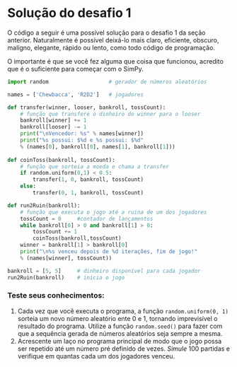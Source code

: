 # Solução do desafio 1

O código a seguir é uma possível solução para o desafio 1 da seção anterior. Naturalmente é possível deixá-lo mais claro, eficiente, obscuro, malígno, elegante, rápido ou lento, como todo código de programação.

O importante é que se você fez alguma que coisa que funcionou, acredito que é o suficiente para começar com o SimPy.

```python
import random                   # gerador de números aleatórios

names = ['Chewbacca', 'R2D2']   # jogadores

def transfer(winner, looser, bankroll, tossCount):
    # função que transfere o dinheiro do winner para o looser 
    bankroll[winner] += 1
    bankroll[looser] -= 1
    print("\nVencedor: %s" % names[winner])
    print("%s possui: $%d e %s possui: $%d" 
    % (names[0], bankroll[0], names[1], bankroll[1]))
    
def coinToss(bankroll, tossCount):
    # função que sorteia a moeda e chama a transfer
    if random.uniform(0,1) < 0.5:
        transfer(1, 0, bankroll, tossCount)
    else:
        transfer(0, 1, bankroll, tossCount)

def run2Ruin(bankroll):
    # função que executa o jogo até a ruina de um dos jogadores
    tossCount = 0     #contador de lançamentos
    while bankroll[0] > 0 and bankroll[1] > 0:
        tossCount += 1
        coinToss(bankroll,tossCount)
    winner = bankroll[1] > bankroll[0]
    print("\n%s venceu depois de %d iterações, fim de jogo!" 
    % (names[winner], tossCount))

bankroll = [5, 5]     # dinheiro disponível para cada jogador
run2Ruin(bankroll)    # inicia o jogo
```

### Teste seus conhecimentos:
1. Cada vez que você executa o programa, a função `random.uniform(0, 1)` sorteia um novo número aleatório ente 0 e 1, tornando imprevisível o resultado do programa. Utilize a função `random.seed()` para fazer com que a sequência gerada de números aleatórios seja sempre a mesma.
2. Acrescente um laço no programa principal de modo que o jogo possa ser repetido até um número pré definido de vezes. *Simule* 100 partidas e verifique em quantas cada um dos jogadores venceu. 